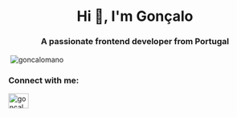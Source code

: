 <h1 align="center">Hi 👋, I'm Gonçalo</h1>
<h3 align="center">A passionate frontend developer from Portugal</h3>

<p>&nbsp;<img align="center" src="https://github-readme-stats.vercel.app/api?username=goncalomano&show_icons=true&locale=en" alt="goncalomano" /></p>


<h3 align="left">Connect with me:</h3>
<p align="left">
<a href="https://instagram.com/goncalomano.pt" target="blank"><img align="center" src="https://raw.githubusercontent.com/rahuldkjain/github-profile-readme-generator/master/src/images/icons/Social/instagram.svg" alt="goncalomano.pt" height="30" width="40" /></a>
</p>

